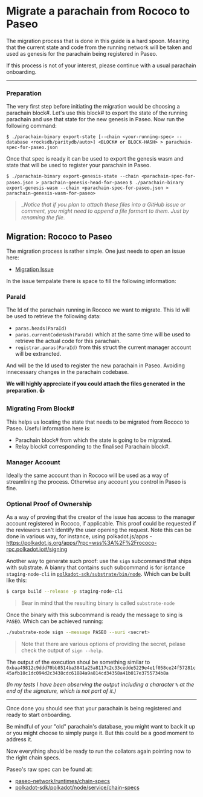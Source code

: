 # Migrate a parachain from Rococo to Paseo

The migration process that is done in this guide is a hard spoon. Meaning that
the current state and code from the running network will be taken and used as
genesis for the parachain being registered in Paseo.

If this process is not of your interest, please continue with a usual parachain
onboarding.

---

### Preparation

The very first step before initiating the migration would be choosing a parachain block#.
Let's use this block# to export the state of the running parachain and use that state for the new genesis in Paseo. 
Now run the following command:

`$ ./parachain-binary export-state [--chain <your-running-spec> --database <rocksdb/paritydb/auto>] <BLOCK# or BLOCK-HASH> > parachain-spec-for-paseo.json`

Once that spec is ready it can be used to export the genesis wasm and state that will be used to register your parachain in Paseo.

`$ ./parachain-binary export-genesis-state --chain <parachain-spec-for-paseo.json > parachain-genesis-head-for-paseo`
`$ ./parachain-binary export-genesis-wasm --chain <parachain-spec-for-paseo.json > parachain-genesis-wasm-for-paseo>`

> __Notice that if you plan to attach these files into a GitHub issue or comment, you might need to append a file formart to them. Just by renaming the file._

## Migration: Rococo to Paseo

The migration process is rather simple. One just needs to open an issue here:

- [Migration Issue](https://github.com/paseo-network/support/issues/new/choose)

In the issue tempalate there is space to fill the following information:

### **ParaId**

The Id of the parachain running in Rococo we want to migrate. This Id will be used to
retrieve the following data:
- `paras.heads(ParaId)` 
- `paras.currentCodeHash(ParaId)` which at the same time will be used to retrieve the actual code
for this parachain.
- `registrar.paras(ParaId)` from this struct the current manager account will be extrancted.

And will be the Id used to register the new parachain in Paseo. Avoiding innecessary changes in the parachain codebase.

**We will highly appreciate if you could attach the files generated in the preparation. :+1:**

### **Migrating From Block#**

This helps us locating the state that needs to be migrated from Rococo to Paseo.
Useful information here is:
- Parachain block# from which the state is going to be migrated.
- Relay block# corresponding to the finalised Parachain block#.

### **Manager Account**

Ideally the same account than in Rococo will be used as a way of streamlining the process.
Otherwise any account you control in Paseo is fine.

### **Optional Proof of Ownership**

As a way of proving that the creator of the issue has access to the manager account registered in Rococo, if applicable. This proof could be requested if the reviewers can't identify the user opening the request.
Note this can be done in various way, for instance, using polkadot.js/apps - https://polkadot.js.org/apps/?rpc=wss%3A%2F%2Frococo-rpc.polkadot.io#/signing

Another way to generate such proof: use the `sign` subcommand that ships with substrate. A bianry that contains such subcommand is for isntance `staging-node-cli` in [`polkadot-sdk/substrate/bin/node`](https://github.com/paritytech/polkadot-sdk/tree/master/substrate/bin/node).
Which can be built like this:
```bash
$ cargo build --release -p staging-node-cli
```
> Bear in mind that the resulting binary is called `substrate-node`

Once the binary with this subcommand is ready the message to sing is `PASEO`. Which can be achieved running:
```bash
./substrate-node sign --message PASEO --suri <secret>
```
> Note that there are various options of providing the secret, pelase check the output of `sign --help`.

The output of the execution shoul be something similar to 
`0xbaa49812c9ddd70bb8514ba3841a25a8117c2c33cedde5229e4e1f058ce24f57281c45afb10c1dc094d2c3438cdc61884a9a814cd34358a41b017e3755734b8a` 

_(In my tests I have been observing the output including a character `%` at the end of the signature, which is not part of it.)_

---

Once done you should see that your parachain is being registered and ready to start onboarding.

Be mindful of your "old" parachain's database, you might want to back it up or you might choose to simply purge it. But this could be a good moment to address it.

Now everything should be ready to run the collators again pointing now to the right chain specs.

Paseo's raw spec can be found at:
- [paseo-network/runtimes/chain-specs](https://github.com/paseo-network/runtimes/tree/main/chain-specs)
- [polkadot-sdk/polkadot/node/service/chain-specs](https://github.com/paritytech/polkadot-sdk/tree/master/polkadot/node/service/chain-specs)
